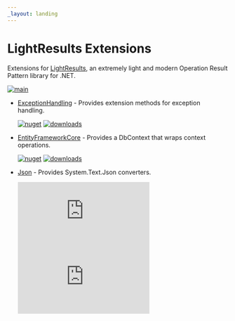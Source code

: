 ```yaml
---
_layout: landing
---
```


# LightResults Extensions

Extensions for [LightResults](https://github.com/jscarle/LightResults), an extremely light and modern Operation Result Pattern library for .NET.

[![main](https://img.shields.io/github/actions/workflow/status/jscarle/LightResults.Extensions/main.yml?logo=github)](https://github.com/jscarle/LightResults.Extensions)

- [ExceptionHandling](https://jscarle.github.io/LightResults.Extensions/docs/exceptionhandling.html) - Provides extension methods for exception handling.

  [![nuget](https://img.shields.io/nuget/v/LightResults.Extensions.ExceptionHandling)](https://www.nuget.org/packages/LightResults.Extensions.ExceptionHandling)
  [![downloads](https://img.shields.io/nuget/dt/LightResults.Extensions.ExceptionHandling)](https://www.nuget.org/packages/LightResults.Extensions.ExceptionHandling)

- [EntityFrameworkCore](https://jscarle.github.io/LightResults.Extensions/docs/entityframeworkcore.html) - Provides a DbContext that wraps context operations.

  [![nuget](https://img.shields.io/nuget/v/LightResults.Extensions.EntityFrameworkCore)](https://www.nuget.org/packages/LightResults.Extensions.EntityFrameworkCore)
  [![downloads](https://img.shields.io/nuget/dt/LightResults.Extensions.EntityFrameworkCore)](https://www.nuget.org/packages/LightResults.Extensions.EntityFrameworkCore)

- [Json](https://jscarle.github.io/LightResults.Extensions/docs/json.html) - Provides System.Text.Json converters.

  [![nuget](https://img.shields.io/nuget/v/LightResults.Extensions.Json)](https://www.nuget.org/packages/LightResults.Extensions.Json)
  [![downloads](https://img.shields.io/nuget/dt/LightResults.Extensions.Json)](https://www.nuget.org/packages/LightResults.Extensions.Json)
